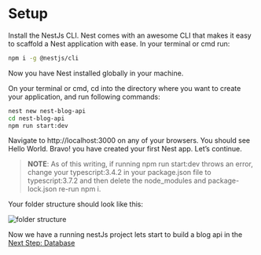 # Setup

Install the NestJs CLI. Nest comes with an awesome CLI that makes it easy to scaffold a Nest application with ease. In your terminal or cmd run:

```bash
npm i -g @nestjs/cli
```

Now you have Nest installed globally in your machine.

On your terminal or cmd, cd into the directory where you want to create your application, and run following commands:

```bash
nest new nest-blog-api
cd nest-blog-api
npm run start:dev
```

Navigate to http://localhost:3000 on any of your browsers. You should see Hello World. Bravo! you have created your first Nest app. Let’s continue.

> **NOTE**: As of this writing, if running npm run start:dev throws an error, change your typescript:3.4.2 in your package.json file to typescript:3.7.2 and then delete the node_modules and package-lock.json re-run npm i.

Your folder structure should look like this:

![folder structure](https://www.freecodecamp.org/news/content/images/2020/06/1_qLCtw-62xXAdTHXPy2JAMg.png)

Now we have a running nestJs project lets start to build a blog api in the [Next Step: Database](./002%20database.md)
